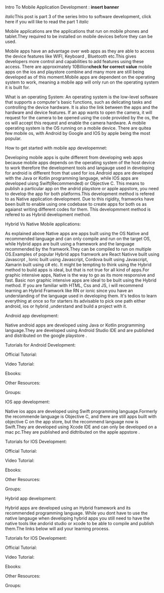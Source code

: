  Intro To Mobile Application Development :
 **insert banner**


*italic*This post is part 3 of the series Intro to software development, click here if you will like to read the part 1 *italic*


 Mobile applications are the applications that run on mobile phones and tablet.They required to be installed on mobile devices  before they can be used.

 Mobile apps have an advantage over web apps as they are able to access the device features like WIFI, Keyboard , Bluetooth etc.This gives developers more control and capabilities to add features using these access. There are approximately 10Billion**check for correct value** mobile apps on the ios and playstore combine and many more  are still being developed as of this moment.Mobile apps are dependent on the operating system to work, meaning a mobile app will only run on the operating system it is built for.

What is an operating System:
 An operating system is  the low-level software that supports a computer's basic functions, such as delicating  tasks and controlling the device hardware.
 It is also the link between the apps and the hardware and device features.
 If an app wants to open the camera, it will request  for the camera to be opened using the code provided by the os, the os will accept this request and
 enable the camera hardware.
 A mobile operating system is the OS running on a mobile device. There are quitea few mobile os, with Android by Google and IOS by apple being the most popular.



How to get started with mobile app developemnet:

Developing mobile apps is quite different from developing web apps because mobile apps depends on the operating system of the host device to work therefore  the development tools and langauge used in developing for android is different from that used for ios.Android apps are developed with the Java or Kotlin programming language, while IOS apps are developed uisng Swift(Recommended) or Objective C.
This means to publish a particular  app on the andrid playstore or apple appstore, you need to develop the app for  both platforms.This development method is refered to as Native application development.
Due to this rigidity, framworks  have been built to enable using one codebase to create apps for both os as agaianst writing different codes for them. This developmment method is refered to as Hybrid development method.

Hybrid Vs Native Mobile applications:

As explained above Native apps are apps built using the OS Native and recommended language and can only compile and run on the target OS, while Hybrid apps are built using a framework and the language recommended by the framwork.They can be compiled to run on multiple OS.Examples of popular Hybrid apps framwork are React Nativve built using Javascrpt , Ionic built using Javascript, Cordova built using Javascript, Xamarin built using c# etc.
It might be tempting to think using the Hybrid method to build apps is ideal, but that is not true for all kind of apps.For graphic intensive apps, Native is the way to go as its more responsive and fast. Basic non graphic intensive apps are ideal to be built using the Hybrid method. If you are familiar with HTML, Css and JS, i will recommend learning an Hybrid Framwork like RN or ionic since you have an understanding of the language used in developing them.
It's tedios to learn everything at once so for starters its advisable to pick one path either android, ios or hybrid ,understand and build a project with it.



 Android app development:

Native android apps are developed using Java or Kotlin programming language.They are developed using Android Studio IDE and are  published and distributed on  the google  playstore .

Tutorials for Android Development:

Official Tutorial:

Video Tutorial:

Ebooks:

Other Resources:

Groups:



IOS app development:

Native ios apps are developed using Swift programming language.Formerly the recommende language is Objective C, and there are still apps built with objective C on the app store, but the recommend language now is Swift.They are developed using Xcode IDE and can only be developed on a mac pc.They are  published and didtributed on the apple appstore .

Tutorials for IOS Development:

Official Tutorial:

Video Tutorial:

Ebooks:

Other Resources:

Groups:



Hybrid app development:

Hybrid apps are developed using an Hybrid framework and its recommended programming language.    While you dont have to use the  native langauge  when developing hybrid apps you still need to have the native tools like andorid studio or xcode to be able to compile and publish them.The links below will aid your learning process.

Tutorials for IOS Development:

Official Tutorial:

Video Tutorial:

Ebooks:

Other Resources:

Groups:

